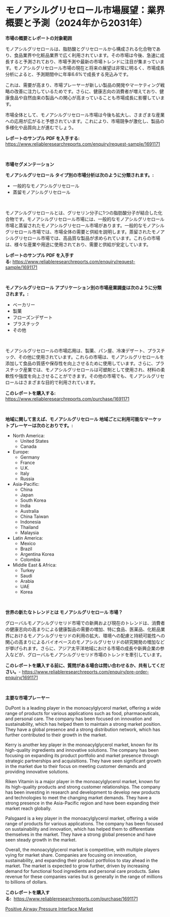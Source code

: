 <p><h1>モノアシルグリセロール市場展望：業界概要と予測（2024年から2031年）</h1></p><p><strong>市場の概要とレポートの対象範囲</strong></p>
<p><p>モノアシルグリセロールは、脂肪酸とグリセロールから構成される化合物であり、食品業界や化粧品業界で広く利用されています。その市場は今後、急速に成長すると予測されており、市場予測や最新の市場トレンドに注目が集まっています。モノアシルグリセロール市場の現在と将来の展望は非常に明るく、市場成長分析によると、予測期間中に年率6.6%で成長する見込みです。</p><p>これは、需要が高まり、市場プレーヤーが新しい製品の開発やマーケティング戦略の改善に注力しているためです。さらに、健康志向の消費者が増えており、健康食品や自然由来の製品への関心が高まっていることも市場成長に影響しています。</p><p>市場全体として、モノアシルグリセロール市場は今後も拡大し、さまざまな産業への応用が広がると予想されています。これにより、市場競争が激化し、製品の多様化や品質向上が進むでしょう。</p></p>
<p><strong>レポートのサンプル PDF を入手する:</strong> <a href="https://www.reliableresearchreports.com/enquiry/request-sample/1691171">https://www.reliableresearchreports.com/enquiry/request-sample/1691171</a></p>
<p>&nbsp;</p>
<p><strong>市場セグメンテーション</strong></p>
<p><strong>モノアシルグリセロール タイプ別の市場分析は次のように分類されます。:</strong></p>
<p><ul><li>一般的なモノアシルグリセロール</li><li>蒸留モノアシルグリセロール</li></ul></p>
<p>&nbsp;</p>
<p><p>モノアシルグリセロールとは、グリセリン分子に1つの脂肪酸分子が結合した化合物です。モノアシルグリセロール市場には、一般的なモノアシルグリセロール市場と蒸留されたモノアシルグリセロール市場があります。一般的なモノアシルグリセロール市場では、市場全体の需要と供給を説明します。蒸留されたモノアシルグリセロール市場では、高品質な製品が求められています。これらの市場は、様々な産業や用途に使用されており、需要と供給が安定しています。</p></p>
<p><strong>レポートのサンプル PDF を入手する:</strong>&nbsp;<a href="https://www.reliableresearchreports.com/enquiry/request-sample/1691171">https://www.reliableresearchreports.com/enquiry/request-sample/1691171</a></p>
<p>&nbsp;</p>
<p><strong> モノアシルグリセロール アプリケーション別の市場産業調査は次のように分類されます。:</strong></p>
<p><ul><li>ベーカリー</li><li>製菓</li><li>フローズンデザート</li><li>プラスチック</li><li>その他</li></ul></p>
<p>&nbsp;</p>
<p><p>モノアシルグリセロールの市場応用は、製菓、パン屋、冷凍デザート、プラスチック、その他に使用されています。これらの市場は、モノアシルグリセロールを添加して食品の質感や保存性を向上させるために使用しています。さらに、プラスチック産業では、モノアシルグリセロールは可塑剤として使用され、材料の柔軟性や強度を向上させることができます。その他の市場でも、モノアシルグリセロールはさまざまな目的で利用されています。</p></p>
<p><strong>このレポートを購入する:</strong>&nbsp; <a href="https://www.reliableresearchreports.com/purchase/1691171">https://www.reliableresearchreports.com/purchase/1691171</a></p>
<p>&nbsp;</p>
<p><strong>地域に関して言えば、モノアシルグリセロール 地域ごとに利用可能なマーケットプレーヤーは次のとおりです。:</strong></p>
<p><ul>
    <li>
        North America:
        <ul>
            <li>United States</li>
            <li>Canada</li>
        </ul>
    </li>
    <li>
        Europe:
        <ul>
            <li>Germany</li>
            <li>France</li>
            <li>U.K.</li>
            <li>Italy</li>
            <li>Russia</li>
        </ul>
    </li>
    <li>
        Asia-Pacific:
        <ul>
            <li>China</li>
            <li>Japan</li>
            <li>South Korea</li>
            <li>India</li>
            <li>Australia</li>
            <li>China Taiwan</li>
            <li>Indonesia</li>
            <li>Thailand</li>
            <li>Malaysia</li>
        </ul>
    </li>
    <li>
        Latin America:
        <ul>
            <li>Mexico</li>
            <li>Brazil</li>
            <li>Argentina Korea</li>
            <li>Colombia</li>
        </ul>
    </li>
    <li>
        Middle East & Africa:
        <ul>
            <li>Turkey</li>
            <li>Saudi</li>
            <li>Arabia</li>
            <li>UAE</li>
            <li>Korea</li>
        </ul>
    </li>
    </ul></p>
<p>&nbsp;</p>
<p><strong>世界の新たなトレンドとは モノアシルグリセロール 市場？</strong></p>
<p><p>グローバルモノアシルグリセリド市場での新興および現在のトレンドは、消費者の健康志向の高まりによる健康製品の需要の増加、特に食品、医薬品、化粧品業界におけるモノアシルグリセリドの利用の拡大、環境への配慮と持続可能性への関心の高まりによるバイオベースのモノアシルグリセリドの研究開発の増加などが挙げられます。さらに、アジア太平洋地域における市場の成長や新興企業の参入などが、グローバルモノアシルグリセリド市場のトレンドを牽引しています。</p></p>
<p><strong>このレポートを購入する前に、質問がある場合は問い合わせるか、共有してください。</strong>- <a href="https://www.reliableresearchreports.com/enquiry/pre-order-enquiry/1691171">https://www.reliableresearchreports.com/enquiry/pre-order-enquiry/1691171</a></p>
<p>&nbsp;</p>
<p><strong>主要な市場プレーヤー</strong></p>
<p><p>DuPont is a leading player in the monoacylglycerol market, offering a wide range of products for various applications such as food, pharmaceuticals, and personal care. The company has been focused on innovation and sustainability, which has helped them to maintain a strong market position. They have a global presence and a strong distribution network, which has further contributed to their growth in the market.</p><p>Kerry is another key player in the monoacylglycerol market, known for its high-quality ingredients and innovative solutions. The company has been focusing on expanding its product portfolio and market presence through strategic partnerships and acquisitions. They have seen significant growth in the market due to their focus on meeting customer demands and providing innovative solutions.</p><p>Riken Vitamin is a major player in the monoacylglycerol market, known for its high-quality products and strong customer relationships. The company has been investing in research and development to develop new products and technologies to meet the changing market demands. They have a strong presence in the Asia-Pacific region and have been expanding their market reach globally.</p><p>Palsgaard is a key player in the monoacylglycerol market, offering a wide range of products for various applications. The company has been focused on sustainability and innovation, which has helped them to differentiate themselves in the market. They have a strong global presence and have seen steady growth in the market.</p><p>Overall, the monoacylglycerol market is competitive, with multiple players vying for market share. Companies are focusing on innovation, sustainability, and expanding their product portfolios to stay ahead in the market. The market is expected to grow further, driven by increasing demand for functional food ingredients and personal care products. Sales revenue for these companies varies but is generally in the range of millions to billions of dollars.</p></p>
<p><strong>このレポートを購入する:</strong>&nbsp;&nbsp;<a href="https://www.reliableresearchreports.com/purchase/1691171">https://www.reliableresearchreports.com/purchase/1691171</a></p>
<p><p><a href="https://funky-papaya-cf4.notion.site/Positive-Airway-Pressure-Interface-Market-Growth-Market-Trends-COVID-19-Impact-and-Forecasts-for--ac655b6e60264f0883b64ed3f835ec4a">Positive Airway Pressure Interface Market</a></p></p>